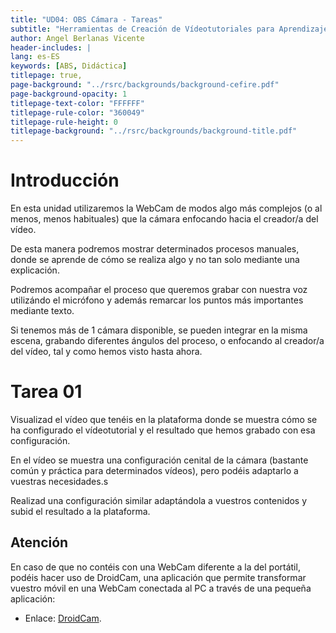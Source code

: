```yaml
---
title: "UD04: OBS Cámara - Tareas"
subtitle: "Herramientas de Creación de Vídeotutoriales para Aprendizaje Basado en Servicios"
author: Angel Berlanas Vicente
header-includes: |
lang: es-ES
keywords: [ABS, Didáctica]
titlepage: true,
page-background: "../rsrc/backgrounds/background-cefire.pdf"
page-background-opacity: 1
titlepage-text-color: "FFFFFF"
titlepage-rule-color: "360049"
titlepage-rule-height: 0
titlepage-background: "../rsrc/backgrounds/background-title.pdf"
---
```


# Introducción

En esta unidad utilizaremos la WebCam de modos algo más complejos (o al menos, menos habituales) que la cámara enfocando hacia el creador/a del vídeo.

De esta manera podremos mostrar determinados procesos manuales, donde se aprende 
de cómo se realiza algo y no tan solo mediante una explicación.

Podremos acompañar el proceso que queremos grabar con nuestra voz utilizándo el micrófono y además remarcar los puntos más importantes mediante texto.

Si tenemos más de 1 cámara disponible, se pueden integrar en la misma escena, grabando diferentes ángulos del proceso, o enfocando al creador/a del vídeo, tal y como hemos visto hasta ahora.

# Tarea 01

Visualizad el vídeo que tenéis en la plataforma donde se muestra cómo se ha configurado el vídeotutorial y el resultado que hemos grabado con esa configuración.

En el vídeo se muestra una configuración cenital de la cámara (bastante común y práctica para determinados vídeos), pero podéis adaptarlo a vuestras necesidades.s

Realizad una configuración similar adaptándola a vuestros contenidos y subid el resultado a la plataforma.

## Atención

En caso de que no contéis con una WebCam diferente a la del portátil, podéis hacer uso de DroidCam, una aplicación que permite transformar vuestro móvil en una WebCam conectada al PC a través de una pequeña aplicación:

- Enlace: [DroidCam](https://play.google.com/store/apps/details?id=com.dev47apps.droidcam&hl=es&gl=US).



